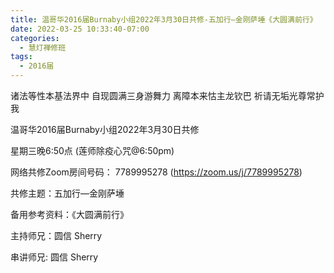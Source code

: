 ```yaml
---
title: 温哥华2016届Burnaby小组2022年3月30日共修-五加行—金刚萨埵《大圆满前行》
date: 2022-03-25 10:33:40-07:00
categories:
  - 慧灯禅修班
tags:
  - 2016届
---
```

诸法等性本基法界中 自现圆满三身游舞力 离障本来怙主龙钦巴 祈请无垢光尊常护我

温哥华2016届Burnaby小组2022年3月30日共修 

星期三晚6:50点 (莲师除疫心咒@6:50pm)

网络共修Zoom房间号码： 7789995278 (<https://zoom.us/j/7789995278>)

共修主题：五加行—金刚萨埵

备用参考资料：《大圆满前行》

主持师兄：圆信 Sherry

串讲师兄: 圆信 Sherry
